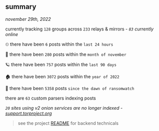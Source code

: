 
## summary
_november 29th, 2022_

currently tracking `128` groups across `233` relays & mirrors - _`83` currently online_

⏲ there have been `6` posts within the `last 24 hours`

🦈 there have been `280` posts within the `month of november`

🪐 there have been `757` posts within the `last 90 days`

🏚 there have been `3072` posts within the `year of 2022`

🦕 there have been `5358` posts `since the dawn of ransomwatch`

there are `63` custom parsers indexing posts

_`20` sites using v2 onion services are no longer indexed - [support.torproject.org](https://support.torproject.org/onionservices/v2-deprecation/)_

> see the project [README](https://github.com/joshhighet/ransomwatch#ransomwatch--) for backend technicals
